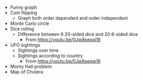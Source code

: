 - Funny graph
- Coin flipping
    - Graph both order dependent and order independent
- Monte Carlo circle
- Dice rolling
    - Difference between 6 20-sided dice and 20 6-sided dice
        - From https://youtu.be/0Jw8seqai18
- UFO sightings
    - Sightings over time
    - Sightings according to country
        - From https://youtu.be/0Jw8seqai18
- Monty Hall problem
- Map of Cholera
